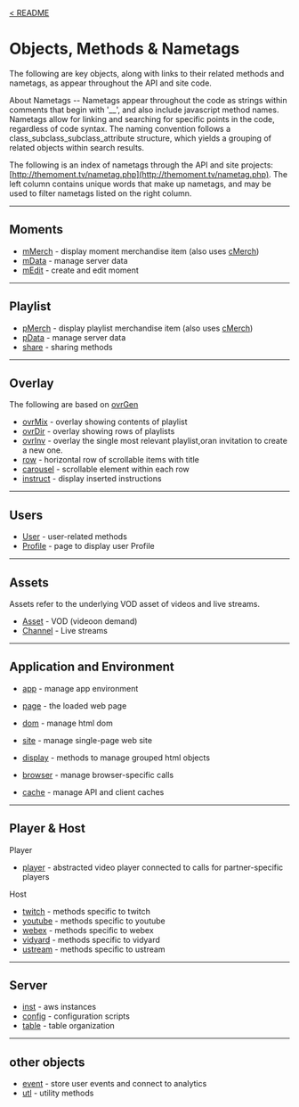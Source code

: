 <a name="top"></a>
[< README](/README.md#top)

# Objects, Methods & Nametags

The following are key objects, along with links to their related methods and nametags, as appear throughout the API and site code.

About Nametags -- Nametags appear throughout the code as strings within comments that begin with '__', and also include javascript method names.  Nametags allow for linking and searching for specific points in the code, regardless of code syntax. The naming convention follows a class_subclass_subclass_attribute structure, which yields a grouping of related objects within search results.

The following is an index of nametags through the API and site projects: [http://themoment.tv/nametag.php](http://themoment.tv/nametag.php). The left column contains unique words that make up nametags, and may be used to filter nametags listed on the right column.

------------------------------------------------
<a name="moment_object"></a>
## Moments

- [mMerch](http://themoment.tv/nametag.php#mMerch) - display moment merchandise item (also uses [cMerch](http://themoment.tv/nametag.php#cMerch))
- [mData](http://themoment.tv/nametag.php#mData) - manage server data
- [mEdit](http://themoment.tv/nametag.php#mEdit) - create and edit moment

------------------------------------------------
<a name="playlist_object"></a>
## Playlist

- [pMerch](http://themoment.tv/nametag.php#pMerch) - display playlist merchandise item (also uses [cMerch](http://themoment.tv/nametag.php#cMerch))
- [pData](http://themoment.tv/nametag.php#pData) - manage server data
- [share](http://themoment.tv/nametag.php#share) - sharing methods

------------------------------------------------
<a name="ovr_object"></a>
## Overlay

The following are based on [ovrGen](http://themoment.tv/nametag.php#ovrGen)
- [ovrMix](http://themoment.tv/nametag.php#ovrMix) - overlay showing contents of playlist
- [ovrDir](http://themoment.tv/nametag.php#ovrDir) - overlay showing rows of playlists
- [ovrInv](http://themoment.tv/nametag.php#ovrInv) - overlay the single most relevant playlist,oran invitation to create a new one.
- [row](http://themoment.tv/nametag.php#row) - horizontal row of scrollable items with title
- [carousel](http://themoment.tv/nametag.php#carousel) - scrollable element within each row
- [instruct](http://themoment.tv/nametag.php#instruct) - display inserted instructions

------------------------------------------------
<a name="user_object"></a>
## Users

- [User](http://themoment.tv/nametag.php#User) - user-related methods
- [Profile](http://themoment.tv/nametag.php#Profile) - page to display user Profile

------------------------------------------------
<a name="asset_object"></a>
## Assets

Assets refer to the underlying VOD asset of videos and live streams.

- [Asset](http://themoment.tv/nametag.php#asset) - VOD (videoon demand)
- [Channel](http://themoment.tv/nametag.php#channel) - Live streams

------------------------------------------------
<a name="app_object"></a>
<a name="env_object"></a>
## Application and Environment

- [app](http://themoment.tv/nametag.php#app) - manage app environment
- [page](http://themoment.tv/nametag.php#page) - the loaded web page
- [dom](http://themoment.tv/nametag.php#dom) - manage html dom

- [site](http://themoment.tv/nametag.php#site) - manage single-page web site
- [display](http://themoment.tv/nametag.php#display) - methods to manage grouped html objects
- [browser](http://themoment.tv/nametag.php#browser) - manage browser-specific calls
- [cache](http://themoment.tv/nametag.php#cache) - manage API and client caches

------------------------------------------------
<a name="player_object"></a>
<a name="host_object"></a>
## Player & Host

Player
- [player](http://themoment.tv/nametag.php#player) - abstracted video player connected to calls for partner-specific players

Host
- [twitch](http://themoment.tv/nametag.php#twitch)   - methods specific to twitch
- [youtube](http://themoment.tv/nametag.php#youtube) - methods specific to youtube
- [webex](http://themoment.tv/nametag.php#webex)     - methods specific to webex
- [vidyard](http://themoment.tv/nametag.php#vidyard) - methods specific to vidyard
- [ustream](http://themoment.tv/nametag.php#ustream) - methods specific to ustream

------------------------------------------------
<a name="backend_object"></a>
## Server

- [inst](http://themoment.tv/nametag.php#inst) - aws instances
- [config](http://themoment.tv/nametag.php#conf) - configuration scripts
- [table](http://themoment.tv/nametag.php#table) - table organization

------------------------------------------------
<a name="other_object"></a>
## other objects

- [event](http://themoment.tv/nametag.php#event) - store user events and connect to analytics
- [utl](http://themoment.tv/nametag.php#utl) - utility methods
